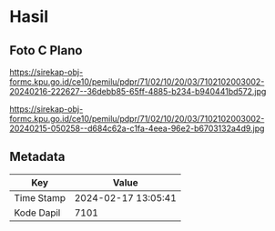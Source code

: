 # Hasil

## Foto C Plano

https://sirekap-obj-formc.kpu.go.id/ce10/pemilu/pdpr/71/02/10/20/03/7102102003002-20240216-222627--36debb85-65ff-4885-b234-b940441bd572.jpg

https://sirekap-obj-formc.kpu.go.id/ce10/pemilu/pdpr/71/02/10/20/03/7102102003002-20240215-050258--d684c62a-c1fa-4eea-96e2-b6703132a4d9.jpg


## Metadata

| Key        | Value               |
| ---------- | ------------------- |
| Time Stamp | 2024-02-17 13:05:41 |
| Kode Dapil | 7101                |



